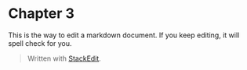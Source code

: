 # Chapter 3
This is the way to edit a markdown document.
If you keep editing, it will spell check for you.



> Written with [StackEdit](https://stackedit.io/).
<!--stackedit_data:
eyJoaXN0b3J5IjpbLTI4Nzk5MzEyNV19
-->